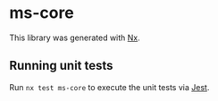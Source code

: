 # ms-core

This library was generated with [Nx](https://nx.dev).

## Running unit tests

Run `nx test ms-core` to execute the unit tests via [Jest](https://jestjs.io).

